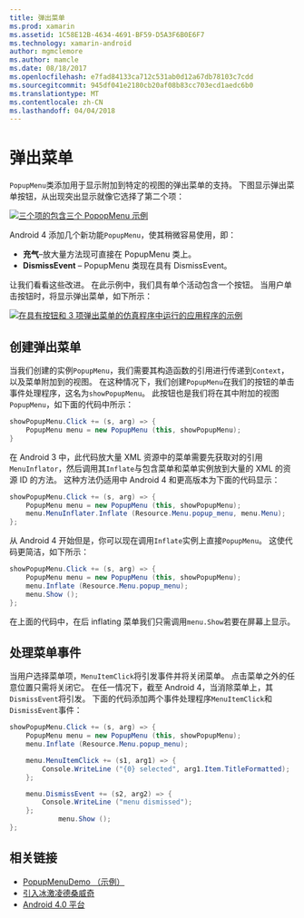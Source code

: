 ```yaml
---
title: 弹出菜单
ms.prod: xamarin
ms.assetid: 1C58E12B-4634-4691-BF59-D5A3F6B0E6F7
ms.technology: xamarin-android
author: mgmclemore
ms.author: mamcle
ms.date: 08/18/2017
ms.openlocfilehash: e7fad84133ca712c531ab0d12a67db78103c7cdd
ms.sourcegitcommit: 945df041e2180cb20af08b83cc703ecd1aedc6b0
ms.translationtype: MT
ms.contentlocale: zh-CN
ms.lasthandoff: 04/04/2018
---
```

# <a name="popup-menu"></a>弹出菜单

`PopupMenu`类添加用于显示附加到特定的视图的弹出菜单的支持。 下图显示弹出菜单按钮，从出现突出显示就像它选择了第二个项：

 [![三个项的包含三个 PopopMenu 示例](popup-menu-images/20-popupmenu.png)](popup-menu-images/20-popupmenu.png#lightbox)

Android 4 添加几个新功能`PopupMenu`，使其稍微容易使用，即：

-   **充气**&ndash;放大量方法现可直接在 PopupMenu 类上。
-   **DismissEvent** &ndash; PopupMenu 类现在具有 DismissEvent。

让我们看看这些改进。 在此示例中，我们具有单个活动包含一个按钮。 当用户单击按钮时，将显示弹出菜单，如下所示：

 [![在具有按钮和 3 项弹出菜单的仿真程序中运行的应用程序的示例](popup-menu-images/06-popupmenu.png)](popup-menu-images/06-popupmenu.png#lightbox)


## <a name="creating-a-popup-menu"></a>创建弹出菜单

当我们创建的实例`PopupMenu`，我们需要其构造函数的引用进行传递到`Context`，以及菜单附加到的视图。 在这种情况下，我们创建`PopupMenu`在我们的按钮的单击事件处理程序，这名为`showPopupMenu`。
此按钮也是我们将在其中附加的视图`PopupMenu`，如下面的代码中所示：

```csharp
showPopupMenu.Click += (s, arg) => {
    PopupMenu menu = new PopupMenu (this, showPopupMenu);
}
```

在 Android 3 中，此代码放大量 XML 资源中的菜单需要先获取对的引用`MenuInflator`，然后调用其`Inflate`与包含菜单和菜单实例放到大量的 XML 的资源 ID 的方法。 这种方法仍适用中 Android 4 和更高版本为下面的代码显示：

```csharp
showPopupMenu.Click += (s, arg) => {
    PopupMenu menu = new PopupMenu (this, showPopupMenu);
    menu.MenuInflater.Inflate (Resource.Menu.popup_menu, menu.Menu);
};
```

从 Android 4 开始但是，你可以现在调用`Inflate`实例上直接`PopupMenu`。 这使代码更简洁，如下所示：

```csharp
showPopupMenu.Click += (s, arg) => {
    PopupMenu menu = new PopupMenu (this, showPopupMenu);
    menu.Inflate (Resource.Menu.popup_menu);
    menu.Show ();
};
```

在上面的代码中，在后 inflating 菜单我们只需调用`menu.Show`若要在屏幕上显示。


## <a name="handling-menu-events"></a>处理菜单事件

当用户选择菜单项，`MenuItemClick`将引发事件并将关闭菜单。 点击菜单之外的任意位置只需将关闭它。 在任一情况下，截至 Android 4，当消除菜单上，其`DismissEvent`将引发。 下面的代码添加两个事件处理程序`MenuItemClick`和`DismissEvent`事件：

```csharp
showPopupMenu.Click += (s, arg) => {
    PopupMenu menu = new PopupMenu (this, showPopupMenu);
    menu.Inflate (Resource.Menu.popup_menu);

    menu.MenuItemClick += (s1, arg1) => {
        Console.WriteLine ("{0} selected", arg1.Item.TitleFormatted);
    };

    menu.DismissEvent += (s2, arg2) => {
        Console.WriteLine ("menu dismissed");
    };
            menu.Show ();
};
```



## <a name="related-links"></a>相关链接

- [PopupMenuDemo （示例）](https://developer.xamarin.com/samples/monodroid/PopupMenuDemo/)
- [引入冰激凌德桑威奇](http://www.android.com/about/ice-cream-sandwich/)
- [Android 4.0 平台](http://developer.android.com/sdk/android-4.0.html)

